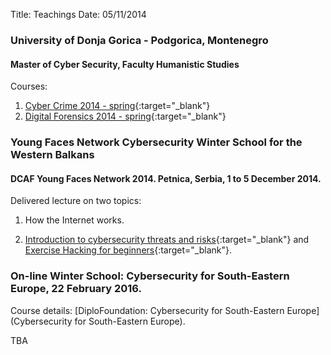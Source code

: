 Title: Teachings
Date: 05/11/2014

### University of Donja Gorica - Podgorica, Montenegro
#### Master of Cyber Security, Faculty Humanistic Studies

Courses:

1.  [Cyber Crime 2014 - spring](https://drive.google.com/file/d/0B1472nuKPMN5akoxNGZoNkt3OEU/view?usp=sharing){:target="_blank"}
2.  [Digital Forensics 2014 - spring](https://drive.google.com/file/d/0B1472nuKPMN5dU40SFpnQTJpRWs/view?usp=sharing){:target="_blank"}

### Young Faces Network Cybersecurity Winter School for the Western Balkans
#### DCAF Young Faces Network 2014. Petnica, Serbia, 1 to 5 December 2014.

Delivered lecture on two topics:

1. How the Internet works.

2. [Introduction to cybersecurity threats and risks](https://drive.google.com/file/d/0B1472nuKPMN5bzlXbmVMYzhnczQ/view?usp=sharing){:target="_blank"} and [Exercise Hacking for beginners](https://drive.google.com/file/d/0B1472nuKPMN5cUtEZW90QmhxbFk/view?usp=sharing){:target="_blank"}.

### On-line Winter School: Cybersecurity for South-Eastern Europe, 22 February 2016.

Course details: [DiploFoundation: Cybersecurity for South-Eastern Europe](Cybersecurity for South-Eastern Europe).

TBA
